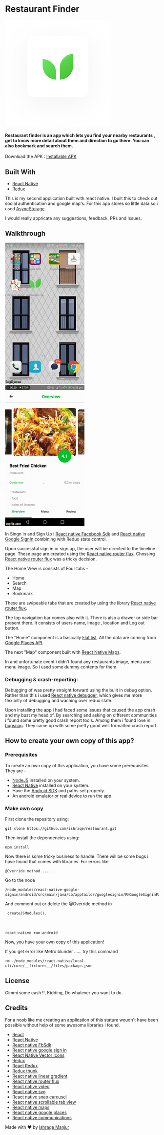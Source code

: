 # Restaurant Finder
![Preview](./src/assets/logo.png)

#### Restaurant finder is an app which lets you find your nearby restaurants , get to know more detail about them and direction to go there. You can also bookmark and search them. 

Download the APK : [Installable APK](https://github.com/ishraqe/restaurant/raw/master/apk/app-release.apk)



## Built With
 - [React Native](https://facebook.github.io/react-native/)
 - [Redux](https://github.com/reactjs/redux)


This is my second application built with react native. I built this to check out social authentication and google map's. For this app stores so little data so i used  [AsyncStorage](https://facebook.github.io/react-native/docs/asyncstorage.html). 

I would really appricate any suggestions, feedback, PRs and Issues.


## Walkthrough

![Preview](./src/assets/detail.gif)
![Preview](./src/assets/direction.gif)

In Singn in and Sign Up i [React native Facebook Sdk](https://github.com/facebook/react-native-fbsdk) and [React native Google SignIn](https://github.com/devfd/react-native-google-signin)  combining with Redux state control. 

Upon successful sign in or sign up, the user will be directed to the timeline page. These page are created using the [React native router flux](https://github.com/aksonov/react-native-router-flux). 
Chossing [React native router flux](https://github.com/aksonov/react-native-router-flux) was a tricky decision. 

The Home View is consists of Four tabs -

 - Home
 - Search
 - Map 
 - Bookmark 
 
These are swipeable tabs that are created by using the library [React native router flux](https://github.com/aksonov/react-native-router-flux). 

The top navigation bar comes also with it. There is also a drawer or side bar present there.  It consists of users name, image , location and Log out button. 


The "Home" component is a basically [Flat list](https://facebook.github.io/react-native/docs/flatlist.html).  All the data are coming from [Google Places API](https://developers.google.com/places/). 

The next "Map" component built with [React Native Maps](https://github.com/react-community/react-native-maps).

In and unfortunate event i didn't found any restaurants image, menu and menu image. So i used some dummy contents for them. 

 

### Debugging & crash-reporting:

Debugging of was pretty straight forward using the built in debug option. Rather than this i used [React native debugger](https://github.com/jhen0409/react-native-debugger), which gives me more flexibilty of debugging and waching over redux state. 

Upon installing the app i had faced some issues that caused the app crash and my bust my head of. By searching and asking on different communities i found some pretty good crash report tools. Among them i found love in [bugsnag](https://www.bugsnag.com/). They came up with some pretty good well formatted crash report. 


## How to create your own copy of this app?
### Prerequisites
To create an own copy of this application, you have some prerequisites. They are -

 - [NodeJS](https://nodejs.org/en/) installed on your system.
 - [React Native](https://facebook.github.io/react-native/) installed on your system.
 - Have the [Android SDK](https://developer.android.com/studio/index.html) and paths set properly. 
 - An android emulator or real device to run the app.


### Make own copy
First clone the repository using:

    git clone https://github.com/ishraqe/restaurant.git

Then install the dependencies using:

    npm install

Now there is some tricky business to handle. There will be some bugs i have found that comes with libraries. 
    For errors like 
    
    
    @Override method .....
 Go to the node 
 
    /node_modules/react-native-google-        signin/android/src/main/java/co/apptailor/googlesignin/RNGoogleSigninPackage.java  
And comment out or delete the @Override method in    
     
     createJSModules().    



    react-native run-android
Now, you have your own copy of this application!

If you get error like Metro blunder ...... try this command 

    rm ./node_modules/react-native/local-cli/core/__fixtures__/files/package.json


## License
Gimmi some cash !!, Kidding, Do whatever you want to do.


## Credits
For a noob like me creating an application of this stature woudn't have been possible without help of some awesome libraries i found.   

 - [React](https://facebook.github.io/react/)
 - [React Native](https://facebook.github.io/react-native/)
 - [React native FbSdk](https://github.com/facebook/react-native-fbsdk)
 - [React native google sign in](https://github.com/devfd/react-native-google-signin)
 - [React Native Vector Icons](https://github.com/oblador/react-native-vector-icons)
 - [Redux](https://github.com/reactjs/redux)
 - [React Redux](https://github.com/reactjs/react-redux)
 - [Redux thunk](https://github.com/gaearon/redux-thunk)
 - [React native linear gradient](https://github.com/react-native-community/react-native-linear-gradient) 
 - [React native router flux](https://github.com/aksonov/react-native-router-flux)
 - [React native video](https://github.com/react-native-community/react-native-video)
 - [React native svg ](https://github.com/react-native-community/react-native-svg)
 - [React native snap carousel](https://github.com/archriss/react-native-snap-carousel)
 - [React native scrollable tab view](https://github.com/skv-headless/react-native-scrollable-tab-view) 
 - [React native maps](https://github.com/react-community/react-native-maps)
 - [React native google places ](https://github.com/tolu360/react-native-google-places)
 - [React native communications ](https://github.com/anarchicknight/react-native-communications)

Made with ♥ by [Ishraqe Manjur](https://twitter.com/ishraqe_manjur)

